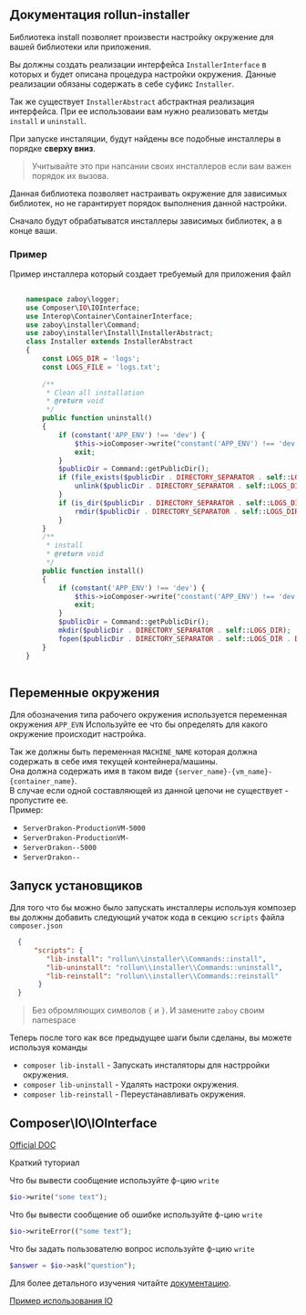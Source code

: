## Документация rollun-installer

Библиотека install позволяет произвести настройку окружение для вашей библиотеки или приложения.   

Вы должны создать реализации интерфейса `InstallerInterface` в которых и будет описана процедура настройки окружения.
Данные реализации обязаны содержать в себе суфикс `Installer`.

Так же существует `InstallerAbstract` абстрактная реализация интерфейса. 
При ее использоваии вам нужно реализовать метды `install` и `uninstall`.

При запуске инсталяции, будут найдены все подобные инсталлеры в порядке **сверху вниз**.
> Учитывайте это при напсании своих инсталлеров если вам важен порядок их вызова. 

Данная библиотека позволяет настраивать окружение для зависимых библиотек, но не гарантирует порядок выполнения данной настройки.

Сначало будут обрабатыватся инсталлеры зависимых библиотек, а в конце ваши.

### Пример

Пример инсталлера который создает требуемый для приложения файл

```php
    
    namespace zaboy\logger;
    use Composer\IO\IOInterface;
    use Interop\Container\ContainerInterface;
    use zaboy\installer\Command;
    use zaboy\installer\Install\InstallerAbstract;
    class Installer extends InstallerAbstract
    {
        const LOGS_DIR = 'logs';
        const LOGS_FILE = 'logs.txt';
        
        /**
         * Clean all installation
         * @return void
         */
        public function uninstall()
        {
            if (constant('APP_ENV') !== 'dev') {
                $this->ioComposer->write("constant('APP_ENV') !== 'dev' It has did nothing");
                exit;
            }
            $publicDir = Command::getPublicDir();
            if (file_exists($publicDir . DIRECTORY_SEPARATOR . self::LOGS_DIR . DIRECTORY_SEPARATOR . self::LOGS_FILE)) {
                unlink($publicDir . DIRECTORY_SEPARATOR . self::LOGS_DIR . DIRECTORY_SEPARATOR . self::LOGS_FILE);
            }
            if (is_dir($publicDir . DIRECTORY_SEPARATOR . self::LOGS_DIR)) {
                rmdir($publicDir . DIRECTORY_SEPARATOR . self::LOGS_DIR);
            }
        }
        /**
         * install
         * @return void
         */
        public function install()
        {
            if (constant('APP_ENV') !== 'dev') {
                $this->ioComposer->write("constant('APP_ENV') !== 'dev' It has did nothing");
                exit;
            }
            $publicDir = Command::getPublicDir();
            mkdir($publicDir . DIRECTORY_SEPARATOR . self::LOGS_DIR);
            fopen($publicDir . DIRECTORY_SEPARATOR . self::LOGS_DIR . DIRECTORY_SEPARATOR . self::LOGS_FILE, "w");
        }
    }
    
```

## Переменные окружения

Для обозначения типа рабочего окружения используется переменная окружения `APP_EVN` 
Используйте ее что бы определять для какого окружение происходит настройка.

Так же должны быть переменная `MACHINE_NAME` которая должна содержать в себе имя текущей контейнера/машины.  
Она должна содержать имя в таком виде  `{server_name}-{vm_name}-{container_name}`.  
В случае если одной составляющей из данной цепочи не существует - пропустите ее.  
Пример:
* `ServerDrakon-ProductionVM-5000`
* `ServerDrakon-ProductionVM-`
* `ServerDrakon--5000`
* `ServerDrakon--`
 
 
## Запуск установщиков
  
Для того что бы можно было запускать инсталлеры используя композер вы должны добавить следующий учаток кода в секцию 
`scripts` файла `composer.json`
 ```json
   {
       "scripts": {
          "lib-install": "rollun\\installer\\Commands::install",
          "lib-uninstall": "rollun\\installer\\Commands::uninstall",
          "lib-reinstall": "rollun\\installer\\Commands::reinstall"
        }
   }
 ```
> Без обромляющих символов `{` и `}`. И замените `zaboy` своим namespace

Теперь после того как все предыдущее шаги были сделаны, вы можете используя команды 
* `composer lib-install` - Запускать инсталяторы для настрройки окружения. 
* `composer lib-uninstall` - Удалять настроки окружения.
* `composer lib-reinstall` - Переустанавливать окружения.  


## Composer\IO\IOInterface

[Official DOC](https://getcomposer.org/apidoc/master/Composer/IO/IOInterface.html)

Краткий туториал

Что бы вывести сообщение используйте ф-цию `write`

```php
$io->write("some text");
```

Что бы вывести сообщение об ошибке используйте ф-цию `write`

```php
$io->writeError(("some text");
```

Что бы задать пользователю вопрос используйте ф-цию `write`

```php
$answer = $io->ask("question");
```
Для более детального изучения читайте [документацию](https://getcomposer.org/apidoc/master/Composer/IO/IOInterface.html).

[Пример использования IO](https://github.com/zendframework/zend-expressive-skeleton/blob/fb1c4bb037ba56f15eff07a3e5f2dd4d81e9e02a/src/ExpressiveInstaller/OptionalPackages.php#L264)